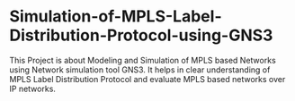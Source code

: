 # Simulation-of-MPLS-Label-Distribution-Protocol-using-GNS3
This Project is about Modeling and Simulation of MPLS based Networks using Network simulation tool GNS3. It helps in clear understanding of MPLS Label Distribution Protocol and evaluate MPLS based networks over IP networks.
